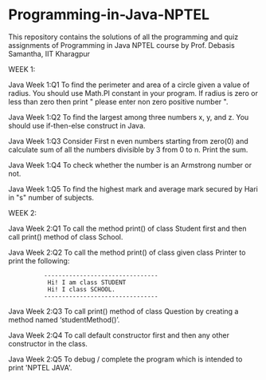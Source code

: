 # Programming-in-Java-NPTEL
This repository contains the solutions of all the programming and quiz assignments of Programming in Java NPTEL course by Prof. Debasis Samantha, IIT Kharagpur

WEEK 1:

Java Week 1:Q1 To find the perimeter and area of a circle given a value of radius. You should use Math.PI constant in your program. If radius is zero or less than zero then print " please enter non zero positive number ".

Java Week 1:Q2 To find the largest among three numbers x, y, and z. You should use if-then-else construct in Java.

Java Week 1:Q3 Consider First n even numbers starting from zero(0) and calculate sum of all the numbers divisible by 3 from 0 to n. Print the sum.

Java Week 1:Q4 To check whether the number is an Armstrong number or not.

Java Week 1:Q5 To find the highest mark and average mark secured by Hari in "s" number of subjects.

WEEK 2:

Java Week 2:Q1 To call the method  print() of class Student first and then call print() method of class School.


Java Week 2:Q2 To call the method  print() of class given class Printer to print the following:

              --------------------------------
               Hi! I am class STUDENT
               Hi! I class SCHOOL.
              --------------------------------

Java Week 2:Q3 To call print() method of class Question by creating a method named ‘studentMethod()’.

Java Week 2:Q4 To call default constructor first and then any other constructor in the class.

Java Week 2:Q5 To debug / complete the program which is intended to print 'NPTEL JAVA'.
